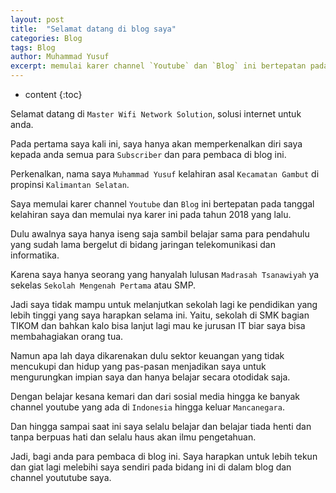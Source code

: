 ```yaml
---
layout: post
title:  "Selamat datang di blog saya"
categories: Blog
tags: Blog
author: Muhammad Yusuf
excerpt: memulai karer channel `Youtube` dan `Blog` ini bertepatan pada tanggal kelahiran saya dan memulai nya karer ini pada tahun 2018 yang lalu.
---
```


* content
{:toc}

Selamat datang di `Master Wifi Network Solution`, solusi internet untuk anda.

Pada pertama saya kali ini, saya hanya akan memperkenalkan diri saya kepada anda semua para `Subscriber` dan para pembaca di blog ini.

Perkenalkan, nama saya `Muhammad Yusuf` kelahiran asal `Kecamatan Gambut` di propinsi `Kalimantan Selatan`.

Saya memulai karer channel `Youtube` dan `Blog` ini bertepatan pada tanggal kelahiran saya dan memulai nya karer ini pada tahun 2018 yang lalu.

Dulu awalnya saya hanya iseng saja sambil belajar sama para pendahulu yang sudah lama bergelut di bidang jaringan telekomunikasi dan informatika.

Karena saya hanya seorang yang hanyalah lulusan `Madrasah Tsanawiyah` ya sekelas `Sekolah Mengenah Pertama` atau SMP.

Jadi saya tidak mampu untuk melanjutkan sekolah lagi ke pendidikan yang lebih tinggi yang saya harapkan selama ini. Yaitu, sekolah di SMK bagian TIKOM dan bahkan kalo bisa lanjut lagi mau ke jurusan IT biar saya bisa membahagiakan orang tua.

Namun apa lah daya dikarenakan dulu sektor keuangan yang tidak mencukupi dan hidup yang pas-pasan menjadikan saya untuk mengurungkan impian saya dan hanya belajar secara otodidak saja.

Dengan belajar kesana kemari dan dari sosial media hingga ke banyak channel youtube yang ada di `Indonesia` hingga keluar `Mancanegara`.

Dan hingga sampai saat ini saya selalu belajar dan belajar tiada henti dan tanpa berpuas hati dan selalu haus akan ilmu pengetahuan.

Jadi, bagi anda para pembaca di blog ini. Saya harapkan untuk lebih tekun dan giat lagi melebihi saya sendiri pada bidang ini di dalam blog dan channel yoututube saya.